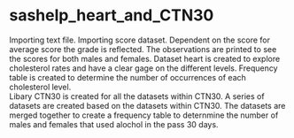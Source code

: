 # sashelp_heart_and_CTN30
Importing text file. 
Importing score dataset. Dependent on the score for average score the grade is reflected. The observations are printed to see the scores for both males and females. 
Dataset heart is created to explore cholesterol rates and have a clear gage on the different levels. Frequency table is created to determine the number of occurrences of each cholesterol level.   
Libary CTN30 is created for all the datasets within CTN30. A series of datasets are created based on the datasets within CTN30. The datasets are merged together to create a frequency table to deternmine the number of males and females that used alochol in the pass 30 days.  
